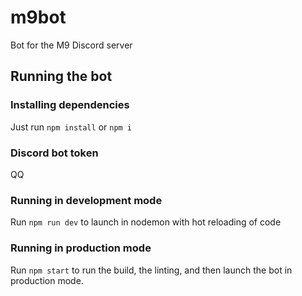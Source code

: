 # m9bot
Bot for the M9 Discord server

## Running the bot
### Installing dependencies
Just run `npm install` or `npm i`

### Discord bot token
QQ

### Running in development mode
Run `npm run dev` to launch in nodemon with hot reloading of code

### Running in production mode
Run `npm start` to run the build, the linting, and then launch the bot in 
production mode.
